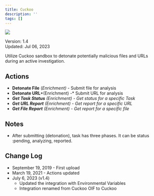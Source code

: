 ```yaml
---
title: Cuckoo
description: ''
tags: []
---
```


![](/img/platform-services/automation-service/app-central/logos/cuckoo.png)

Version: 1.4  
Updated: Jul 06, 2023

Utilize Cuckoo sandbox to detonate potentially malicious files and URLs during an active investigation.

## Actions

* **Detonate File** (*Enrichment) -* Submit file for analysis
* **Detonate URL***(Enrichment) -* Submit URL for analysis
* ***Get Task Status** (Enrichment) - Get status for a specific Task*
* ***Get URL Report** (Enrichment) - Get report for a specific URL*
* ***Get File Report** (Enrichment) - Get report for a specific file*

## Notes

* After submitting (detonation), task has three phases. It can be status :pending, analyzing, reported.

## Change Log

* September 19, 2019 - First upload
* March 19, 2021 - Actions updated
* July 6, 2023 (v1.4)
	+ Updated the integration with Environmental Variables
	+ Integration renamed from Cuckoo OIF to Cuckoo
